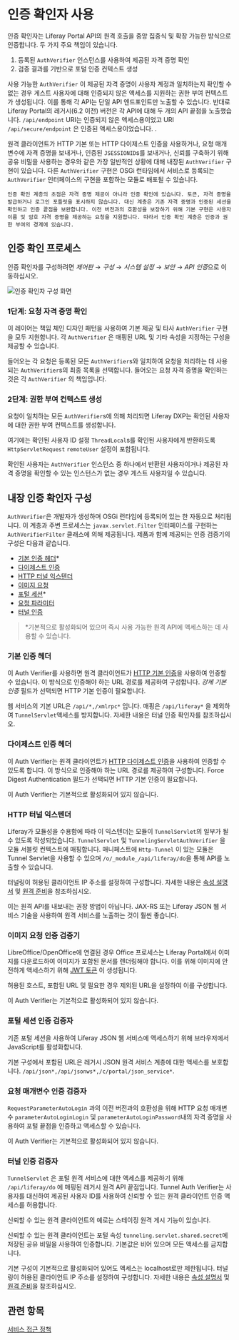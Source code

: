 # 인증 확인자 사용

인증 확인자는 Liferay Portal API의 원격 호출을 중앙 집중식 및 확장 가능한 방식으로 인증합니다. 두 가지 주요 책임이 있습니다.

1. 등록된 `AuthVerifier` 인스턴스를 사용하여 제공된 자격 증명 확인
1. 검증 결과를 기반으로 포털 인증 컨텍스트 생성

사용 가능한 `AuthVerifier` 이 제공된 자격 증명이 사용자 계정과 일치하는지 확인할 수 없는 경우 게스트 사용자에 대해 인증되지 않은 액세스를 지원하는 권한 부여 컨텍스트가 생성됩니다. 이를 통해 각 API는 단일 API 엔드포인트만 노출할 수 있습니다. 반대로 Liferay Portal의 레거시(6.2 이전) 버전은 각 API에 대해 두 개의 API 끝점을 노출했습니다. `/api/endpoint` URI는 인증되지 않은 액세스용이었고 URI `/api/secure/endpoint` 은 인증된 액세스용이었습니다. .

원격 클라이언트가 HTTP 기본 또는 HTTP 다이제스트 인증을 사용하거나, 요청 매개변수에 자격 증명을 보내거나, 인증된 `JSESSIONID`s를 보내거나, 신뢰를 구축하기 위해 공유 비밀을 사용하는 경우와 같은 가장 일반적인 상황에 대해 내장된 `AuthVerifier` 구현이 있습니다. 다른 `AuthVerifier` 구현은 OSGi 런타임에서 서비스로 등록되는 `AuthVerifier` 인터페이스의 구현을 포함하는 모듈로 배포될 수 있습니다.

```{important}
인증 확인 계층의 초점은 자격 증명 제공이 아니라 인증 확인에 있습니다. 토큰, 자격 증명을 발급하거나 로그인 포틀릿을 표시하지 않습니다. 대신 계층은 기존 자격 증명과 인증된 세션을 확인하고 인증 끝점을 보완합니다. 이전 버전과의 호환성을 보장하기 위해 기본 구현은 사용자 이름 및 암호 자격 증명을 제공하는 요청을 지원합니다. 따라서 인증 확인 계층은 인증과 권한 부여의 경계에 있습니다.
```

## 인증 확인 프로세스

인증 확인자를 구성하려면 *제어판* &rarr; *구성* &rarr; *시스템 설정* &rarr; *보안* &rarr; *API 인증*으로 이동하십시오.

![인증 확인자 구성 화면](./using-authentication-verifiers/images/01.png)

### 1단계: 요청 자격 증명 확인

이 레이어는 책임 체인 디자인 패턴을 사용하여 기본 제공 및 타사 `AuthVerifier` 구현을 모두 지원합니다. 각 `AuthVerifier` 은 매핑된 URL 및 기타 속성을 지정하는 구성을 제공할 수 있습니다.

들어오는 각 요청은 등록된 모든 `AuthVerifier`s와 일치하여 요청을 처리하는 데 사용되는 `AuthVerifier`s의 최종 목록을 선택합니다. 들어오는 요청 자격 증명을 확인하는 것은 각 `AuthVerifier` 의 책임입니다.

### 2단계: 권한 부여 컨텍스트 생성

요청이 일치하는 모든 `AuthVerifier`s에 의해 처리되면 Liferay DXP는 확인된 사용자에 대한 권한 부여 컨텍스트를 생성합니다.

여기에는 확인된 사용자 ID 설정 `ThreadLocal`s를 확인된 사용자에게 반환하도록 `HttpServletRequest` `remoteUser` 설정이 포함됩니다.

확인된 사용자는 `AuthVerifier` 인스턴스 중 하나에서 반환된 사용자이거나 제공된 자격 증명을 확인할 수 있는 인스턴스가 없는 경우 게스트 사용자일 수 있습니다.

## 내장 인증 확인자 구성

`AuthVerifier`은 개발자가 생성하며 OSGi 런타임에 등록되어 있는 한 자동으로 처리됩니다. 이 계층과 주변 프로세스는 `javax.servlet.Filter` 인터페이스를 구현하는 `AuthVerifierFilter` 클래스에 의해 제공됩니다. 제품과 함께 제공되는 인증 검증기의 구성은 다음과 같습니다.

* [기본 인증 헤더](#basic-auth-header)*
* [다이제스트 인증](#digest-auth-header)
* [HTTP 터널 익스텐더](#http-tunnel-extender)
* [이미지 요청](#image-request-authentication-verifier)
* [포털 세션](#portal-sessions-auth-verifiers)*
* [요청 파라미터](#request-parameter)
* [터널 인증](#tunnel-auth)

> *기본적으로 활성화되어 있으며 즉시 사용 가능한 원격 API에 액세스하는 데 사용할 수 있습니다.

### 기본 인증 헤더

이 Auth Verifier를 사용하면 원격 클라이언트가 [HTTP 기본 인증](https://en.wikipedia.org/wiki/Basic_access_authentication)을 사용하여 인증할 수 있습니다. 이 방식으로 인증해야 하는 URL 경로를 제공하여 구성합니다. _강제 기본 인증_ 필드가 선택되면 HTTP 기본 인증이 필요합니다.

웹 서비스의 기본 URL은 `/api/*,/xmlrpc*` 입니다. 매핑은 `/api/liferay*` 을 제외하여 `TunnelServlet`액세스를 방지합니다. 자세한 내용은 터널 인증 확인자를 참조하십시오.

### 다이제스트 인증 헤더

이 Auth Verifier는 원격 클라이언트가 [HTTP 다이제스트 인증](https://en.wikipedia.org/wiki/Digest_access_authentication)을 사용하여 인증할 수 있도록 합니다. 이 방식으로 인증해야 하는 URL 경로를 제공하여 구성합니다. Force Digest Authentication 필드가 선택되면 HTTP 기본 인증이 필요합니다.

이 Auth Verifier는 기본적으로 활성화되어 있지 않습니다.

### HTTP 터널 익스텐더

Liferay가 모듈성을 수용함에 따라 이 익스텐더는 모듈이 `TunnelServlet`의 일부가 될 수 있도록 작성되었습니다. `TunnelServlet` 및 `TunnelingServletAuthVerifier` 을 모듈 서블릿 컨텍스트에 매핑합니다. 매니페스트에 `Http-Tunnel` 이 있는 모듈은 Tunnel Servlet을 사용할 수 있으며 `/o/_module_/api/liferay/do`을 통해 API를 노출할 수 있습니다.

터널링이 허용된 클라이언트 IP 주소를 설정하여 구성합니다. 자세한 내용은 [속성 설명서](https://learn.liferay.com/reference/latest/en/dxp/propertiesdoc/portal.properties.html#HTTP%20Tunneling) 및 [원격 준비](../../../site-building/publishing-tools/staging/configuring-remote-live-staging.md)을 참조하십시오.

이는 원격 API를 내보내는 권장 방법이 아닙니다. JAX-RS 또는 Liferay JSON 웹 서비스 기술을 사용하여 원격 서비스를 노출하는 것이 훨씬 좋습니다.

### 이미지 요청 인증 검증기

LibreOffice/OpenOffice에 연결된 경우 Office 프로세스는 Liferay Portal에서 이미지를 다운로드하여 이미지가 포함된 문서를 렌더링해야 합니다. 이를 위해 이미지에 안전하게 액세스하기 위해 [JWT 토큰](https://jwt.io) 이 생성됩니다.

허용된 호스트, 포함된 URL 및 필요한 경우 제외된 URL을 설정하여 이를 구성합니다.

이 Auth Verifier는 기본적으로 활성화되어 있지 않습니다.

### 포털 세션 인증 검증자

기존 포털 세션을 사용하여 Liferay JSON 웹 서비스에 액세스하기 위해 브라우저에서 JavaScript를 활성화합니다.

기본 구성에서 포함된 URL은 레거시 JSON 원격 서비스 계층에 대한 액세스를 보호합니다. `/api/json*,/api/jsonws*,/c/portal/json_service*`.

### 요청 매개변수 인증 검증자

`RequestParameterAutoLogin` 과의 이전 버전과의 호환성을 위해 HTTP 요청 매개변수 `parameterAutoLoginLogin` 및 `parameterAutoLoginPassword`내의 자격 증명을 사용하여 포털 끝점을 인증하고 액세스할 수 있습니다.

이 Auth Verifier는 기본적으로 활성화되어 있지 않습니다.

### 터널 인증 검증자

`TunnelServlet` 은 포털 원격 서비스에 대한 액세스를 제공하기 위해 `/api/liferay/do` 에 매핑된 레거시 원격 API 끝점입니다. Tunnel Auth Verifier는 사용자를 대신하여 제공된 사용자 ID를 사용하여 신뢰할 수 있는 원격 클라이언트 인증 액세스를 허용합니다.

신뢰할 수 있는 원격 클라이언트의 예로는 스테이징 원격 게시 기능이 있습니다.

신뢰할 수 있는 원격 클라이언트는 포털 속성 `tunneling.servlet.shared.secret`에 저장된 공유 비밀을 사용하여 인증합니다. 기본값은 비어 있으며 모든 액세스를 금지합니다.

기본 구성이 기본적으로 활성화되어 있어도 액세스는 localhost로만 제한됩니다. 터널링이 허용된 클라이언트 IP 주소를 설정하여 구성합니다. 자세한 내용은 [속성 설명서](https://learn.liferay.com/reference/latest/en/dxp/propertiesdoc/portal.properties.html#HTTP%20Tunneling) 및 [원격 준비](../../../site-building/publishing-tools/staging/configuring-remote-live-staging.md)을 참조하십시오.

## 관련 항목

[서비스 접근 정책](./setting-service-access-policies.md)
